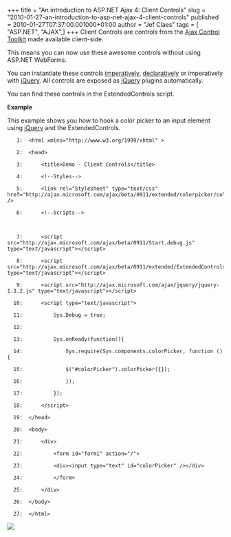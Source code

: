 +++
title = "An introduction to ASP.NET Ajax 4: Client Controls"
slug = "2010-01-27-an-introduction-to-asp-net-ajax-4-client-controls"
published = 2010-01-27T07:37:00.001000+01:00
author = "Jef Claes"
tags = [ "ASP.NET", "AJAX",]
+++
Client Controls are controls from the [Ajax Control
Toolkit](http://www.asp.net/(S(fu2l2uzphr2u3u45q2dnez55))/ajax/AjaxControlToolkit/Samples/)
made available client-side.  
  
This means you can now use these awesome controls without using ASP.NET
WebForms.  
  
You can instantiate these controls
[imperatively](http://www.asp.net/ajaxLibrary/HOW%20TO%20Instantiate%20Controls%20Imperatively.ashx),
[declaratively](http://www.asp.net/ajaxLibrary/HOW%20TO%20Instantiate%20Controls%20Declaratively.ashx)
or imperatively with [jQuery](http://jquery.com/). All controls are
exposed as [jQuery](http://jquery.com/) plugins automatically.  
  
You can find these controls in the ExtendedControls script.  
  
<span style="font-weight:bold;">Example</span>  
  
This example shows you how to hook a color picker to an input element
using [jQuery](http://jquery.com/) and the ExtendedControls.  
  

  

       1:  <html xmlns="http://www.w3.org/1999/xhtml" >  

       2:  <head>  

       3:      <title>Demo - Client Controls</title>  

       4:      <!--Styles-->   

       5:      <link rel="Stylesheet" type="text/css" href="http://ajax.microsoft.com/ajax/beta/0911/extended/colorpicker/colorpicker.css" />            

       6:      <!--Scripts-->

  

       7:      <script src="http://ajax.microsoft.com/ajax/beta/0911/Start.debug.js" type="text/javascript"></script>    

       8:      <script src="http://ajax.microsoft.com/ajax/beta/0911/extended/ExtendedControls.debug.js" type="text/javascript"></script>       

       9:      <script src="http://ajax.microsoft.com/ajax/jquery/jquery-1.3.2.js" type="text/javascript"></script>          

      10:      <script type="text/javascript">

      11:          Sys.Debug = true;

      12:   

      13:          Sys.onReady(function(){        

      14:              Sys.require(Sys.components.colorPicker, function () {

      15:              $("#colorPicker").colorPicker({});

      16:              });            

      17:          });        

      18:      </script>  

      19:  </head>  

      20:  <body>  

      21:      <div>  

      22:          <form id="form1" action="/">

      23:          <div><input type="text" id="colorPicker" /></div>                                                 

      24:          </form>

      25:      </div>  

      26:  </body>  

      27:  </html>  

  

  
  
[![](/post/images/thumbnails/2010-01-27-an-introduction-to-asp-net-ajax-4-client-controls-colorpicker.JPG)](/post/images/2010-01-27-an-introduction-to-asp-net-ajax-4-client-controls-colorpicker.JPG)

